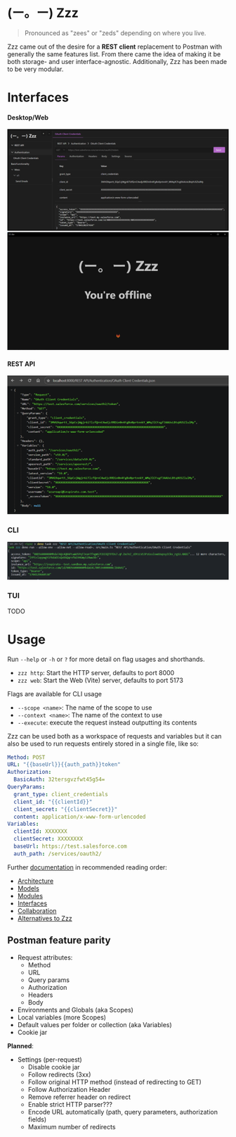 # (ー。ー) Zzz

> Pronounced as "zees" or "zeds" depending on where you live.

Zzz came out of the desire for a **REST client** replacement to Postman with generally the same features list. From there came the idea of making it be both storage- and user interface-agnostic. Additionally, Zzz has been made to be very modular.

# Interfaces

#### Desktop/Web
![Zzz web interface](./screenshots/web.png)
![Zzz_desktop_interface](./screenshots/desktop.png)

#### REST API
![Zzz web interface](./screenshots/api.png)

### CLI
![Zzz cli interface](./screenshots/cli.png)

### TUI
TODO

# Usage

Run `--help` or `-h` or `?` for more detail on flag usages and shorthands.

- `zzz http`: Start the HTTP server, defaults to port 8000
- `zzz web`: Start the Web (Vite) server, defaults to port 5173

Flags are available for CLI usage

- `--scope <name>`: The name of the scope to use
- `--context <name>`: The name of the context to use
- `--execute`: execute the request instead outputting its contents

Zzz can be used both as a workspace of requests and variables but it can also be used to run requests entirely stored in a single file, like so:

```yaml
Method: POST
URL: "{{baseUrl}}{{auth_path}}token"
Authorization:
  BasicAuth: 32tersgvzfwt45g54=
QueryParams:
  grant_type: client_credentials
  client_id: "{{clientId}}"
  client_secret: "{{clientSecret}}"
  content: application/x-www-form-urlencoded
Variables:
  clientId: XXXXXXX
  clientSecret: XXXXXXXX
  baseUrl: https://test.salesforce.com
  auth_path: /services/oauth2/
```

Further [documentation](docs) in recommended reading order:

  - [Architecture](docs/architecture.md)
  - [Models](docs/models.md)
  - [Modules](docs/modules.md)
  - [Interfaces](docs/interfaces.md)
  - [Collaboration](docs/collaboration.md)
  - [Alternatives to Zzz](docs/alternatives.md)





## Postman feature parity

- Request attributes:
  - Method
  - URL
  - Query params
  - Authorization
  - Headers
  - Body
- Environments and Globals (aka Scopes)
- Local variables (more Scopes)
- Default values per folder or collection (aka Variables)
- Cookie jar

**Planned**:

- Settings (per-request)
  - Disable cookie jar
  - Follow redirects (3xx)
  - Follow original HTTP method (instead of redirecting to GET)
  - Follow Authorization Header
  - Remove referrer header on redirect
  - Enable strict HTTP parser???
  - Encode URL automatically (path, query parameters, authorization fields)
  - Maximum number of redirects



